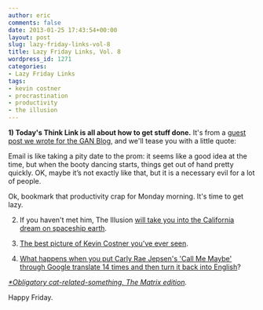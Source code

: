 ```yaml
---
author: eric
comments: false
date: 2013-01-25 17:43:54+00:00
layout: post
slug: lazy-friday-links-vol-8
title: Lazy Friday Links, Vol. 8
wordpress_id: 1271
categories:
- Lazy Friday Links
tags:
- kevin costner
- procrastination
- productivity
- the illusion
---
```


**1) Today's Think Link is all about how to get stuff done.** It's from a [guest post we wrote for the GAN Blog](http://gan.co/blog/proven-methods/a-day-in-the-life-of-a-program-manager-how-we-get-things-done-at-the-iron-yard), and we'll tease you with a little quote: 



> 
Email is like taking a pity date to the prom: it seems like a good idea at the time, but when the booty dancing starts, things get out of hand pretty quickly. OK, maybe it’s not exactly like that, but it is a necessary evil for a lot of people.




Ok, bookmark that productivity crap for Monday morning. It's time to get lazy. 

2) If you haven't met him, The Illusion [will take you into the California dream on spaceship earth](http://www.youtube.com/watch?v=UyGFeZ_kaQQ). 

3) [The best picture of Kevin Costner you've ever seen](http://images.fastcompany.com/upload/kevin-costner-20050817-63024.jpg).

4) [What happens when you put Carly Rae Jepsen's 'Call Me Maybe' through Google translate 14 times and then turn it back into English](http://www.youtube.com/watch?feature=player_embedded&v=vMTKEDl-hco)?

_[*Obligatory cat-related-something, The Matrix edition](http://www.acc.umu.se/~zqad/cats/1162365292-1162261448589.jpg)._

Happy Friday.
